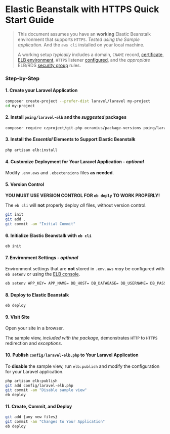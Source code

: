 # Elastic Beanstalk with HTTPS Quick Start Guide

> This document assumes you have an **working** Elastic Beanstalk environment that supports `HTTPS`. *Tested using the Sample application.*  And the `aws cli` installed on your local machine.
>
> A working setup *typically* includes a domain, `CNAME` record, [certificate](https://console.aws.amazon.com/acm/), [ELB environment](https://console.aws.amazon.com/elasticbeanstalk/), `HTTPS` listener [configured](ELB.md), and the *appropiate* ELB/RDS [security group](https://console.aws.amazon.com/ec2/v2/#SecurityGroups) rules.

### Step-by-Step

#### 1. Create your Laravel Application

```sh
composer create-project --prefer-dist laravel/laravel my-project
cd my-project

```

#### 2. Install `poing/laravel-elb` and the *suggested* packages

```sh
composer require czproject/git-php ocramius/package-versions poing/laravel-elb
```

#### 3. Install the *Essential* Elements to Support Elastic Beanstalk

```sh
php artisan elb:install
```

#### 4. Customize Deployment for Your Laravel Application - *optional*

Modify `.env.aws` and `.ebextensions` files **as needed**.

#### 5. Version Control

**YOU MUST USE VERSION CONTROL FOR `eb deply` TO WORK PROPERLY!**

The `eb cli` will **not** properly deploy *all* files, without version control.  

```sh
git init
git add .
git commit -am "Initial Commit"
```

#### 6. Initialize Elastic Beanstalk with `eb cli`

```sh
eb init
```

#### 7. Environment Settings - *optional*

Environment settings that are **not** stored in `.env.aws` *may* be configured with `eb setenv` or using the [ELB console](https://console.aws.amazon.com/elasticbeanstalk/).

```sh
eb setenv APP_KEY= APP_NAME= DB_HOST= DB_DATABASE= DB_USERNAME= DB_PASSWORD=
```

#### 8. Deploy to Elastic Beanstalk

```sh
eb deploy
```

#### 9. Visit Site

Open your site in a browser.

The sample view, *included with the package*, demonstrates `HTTP` to `HTTPS` redirection and *exceptions*.

#### 10. Publish `config/laravel-elb.php` to Your Laravel Application

To **disable** the sample view, run `elb:publish` and modify the configuration for your Laravel application.

```sh
php artisan elb:publish
git add config/laravel-elb.php
git commit -am "Disable sample view"
eb deploy
```

#### 11. Create, Commit, and Deploy

```sh
git add {any new files}
git commit -am "Changes to Your Application"
eb deploy
```